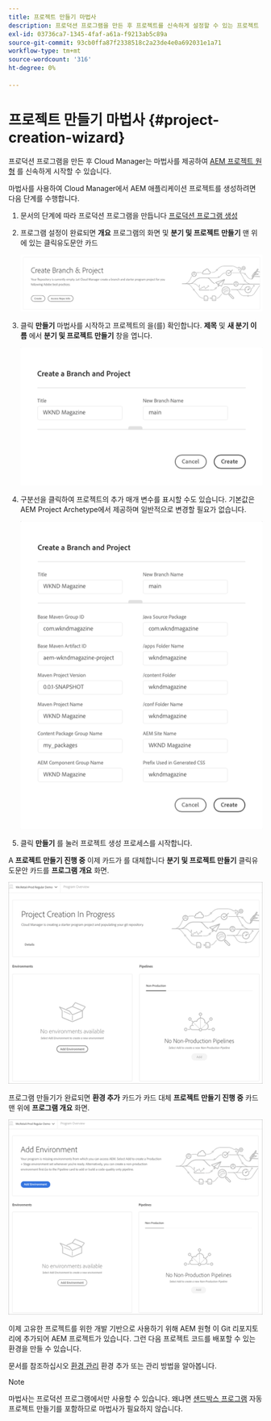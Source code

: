 ```yaml
---
title: 프로젝트 만들기 마법사
description: 프로덕션 프로그램을 만든 후 프로젝트를 신속하게 설정할 수 있는 프로젝트 만들기 마법사에 대해 알아봅니다.
exl-id: 03736ca7-1345-4faf-a61a-f9213ab5c89a
source-git-commit: 93cb0ffa87f2338518c2a23de4e0a692031e1a71
workflow-type: tm+mt
source-wordcount: '316'
ht-degree: 0%

---
```


# 프로젝트 만들기 마법사 {#project-creation-wizard}

프로덕션 프로그램을 만든 후 Cloud Manager는 마법사를 제공하여 [AEM 프로젝트 원형](https://experienceleague.adobe.com/docs/experience-manager-core-components/using/developing/archetype/overview.html) 를 신속하게 시작할 수 있습니다.

마법사를 사용하여 Cloud Manager에서 AEM 애플리케이션 프로젝트를 생성하려면 다음 단계를 수행합니다.

1. 문서의 단계에 따라 프로덕션 프로그램을 만듭니다 [프로덕션 프로그램 생성](creating-production-programs.md)

1. 프로그램 설정이 완료되면 **개요** 프로그램의 화면 및 **분기 및 프로젝트 만들기** 맨 위에 있는 클릭유도문안 카드

   ![마법사에 대한 클릭유도문안 지원](assets/create-wizard1.png)

1. 클릭 **만들기** 마법사를 시작하고 프로젝트의 을(를) 확인합니다. **제목** 및 **새 분기 이름** 에서 **분기 및 프로젝트 만들기** 창을 엽니다.

   ![분기 및 프로젝트 만들기](assets/create-wizard2.png)

1. 구분선을 클릭하여 프로젝트의 추가 매개 변수를 표시할 수도 있습니다. 기본값은 AEM Project Archetype에서 제공하며 일반적으로 변경할 필요가 없습니다.

   ![추가 프로젝트 매개 변수](assets/create-wizard5.png)

1. 클릭 **만들기** 를 눌러 프로젝트 생성 프로세스를 시작합니다.


A **프로젝트 만들기 진행 중** 이제 카드가 를 대체합니다 **분기 및 프로젝트 만들기** 클릭유도문안 카드를 **프로그램 개요** 화면.

![프로젝트 만들기 진행 중](assets/create-wizard3.png)

프로그램 만들기가 완료되면 **환경 추가** 카드가 카드 대체 **프로젝트 만들기 진행 중** 카드 맨 위에 **프로그램 개요** 화면.

![환경 추가](assets/create-wizard4.png)

이제 고유한 프로젝트를 위한 개발 기반으로 사용하기 위해 AEM 원형 이 Git 리포지토리에 추가되어 AEM 프로젝트가 있습니다. 그런 다음 프로젝트 코드를 배포할 수 있는 환경을 만들 수 있습니다.

문서를 참조하십시오 [환경 관리](/help/implementing/cloud-manager/manage-environments.md) 환경 추가 또는 관리 방법을 알아봅니다.

>[!NOTE]
>
>마법사는 프로덕션 프로그램에서만 사용할 수 있습니다. 왜냐면 [샌드박스 프로그램](introduction-sandbox-programs.md#auto-creation) 자동 프로젝트 만들기를 포함하므로 마법사가 필요하지 않습니다.